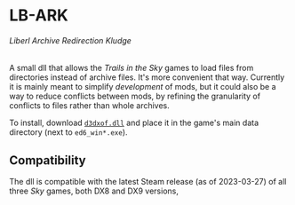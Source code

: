 # LB-ARK
###### Liberl Archive Redirection Kludge

A small dll that allows the *Trails in the Sky* games to load files from
directories instead of archive files. It's more convenient that way. Currently
it is mainly meant to simplify *development* of mods, but it could also be a
way to reduce conflicts between mods, by refining the granularity of conflicts
to files rather than whole archives.

To install, download [`d3dxof.dll`](releases/latest) and place it in the game's main
data directory (next to `ed6_win*.exe`).

## Compatibility

The dll is compatible with the latest Steam release (as of 2023-03-27) of all
three *Sky* games, both DX8 and DX9 versions, 
